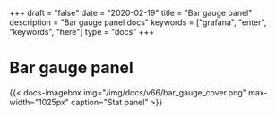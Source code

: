 +++
draft = "false"
date = "2020-02-19"
title = "Bar gauge panel"
description = "Bar gauge panel docs"
keywords = ["grafana", "enter", "keywords", "here"]
type = "docs"
+++

# Bar gauge panel

{{< docs-imagebox img="/img/docs/v66/bar_gauge_cover.png" max-width="1025px" caption="Stat panel" >}}
